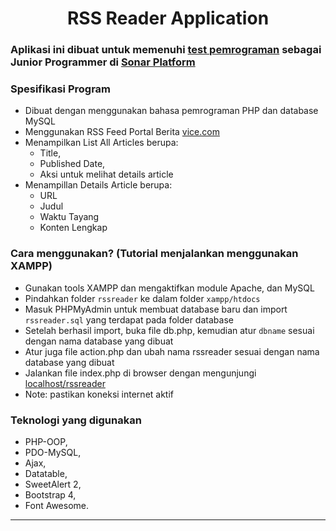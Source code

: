 <h1 align="center">RSS Reader Application</h1>

### Aplikasi ini dibuat untuk memenuhi [test pemrograman](https://github.com/sonarid/programming-test-1) sebagai Junior Programmer di [Sonar Platform](https://www.sonarplatform.com/)

### Spesifikasi Program
- Dibuat dengan menggunakan bahasa pemrograman PHP dan database MySQL
- Menggunakan RSS Feed Portal Berita [vice.com](https://www.vice.com/id/rss?locale=id_id)
- Menampilkan List All Articles berupa:
  - Title,
  - Published Date,
  - Aksi untuk melihat details article
- Menampillan Details Article berupa:
  - URL
  - Judul
  - Waktu Tayang
  - Konten Lengkap

### Cara menggunakan? (Tutorial menjalankan menggunakan XAMPP)
- Gunakan tools XAMPP dan mengaktifkan module Apache, dan MySQL
- Pindahkan folder `rssreader` ke dalam folder `xampp/htdocs`
- Masuk PHPMyAdmin untuk membuat database baru dan import `rssreader.sql` yang terdapat pada folder database 
- Setelah berhasil import, buka file db.php, kemudian atur `dbname` sesuai dengan nama database yang dibuat
- Atur juga file action.php dan ubah nama rssreader sesuai dengan nama database yang dibuat
- Jalankan file index.php di browser dengan mengunjungi [localhost/rssreader](https://localhost/rssreader)
- Note: pastikan koneksi internet aktif

### Teknologi yang digunakan
- PHP-OOP,
- PDO-MySQL,
- Ajax,
- Datatable,
- SweetAlert 2,
- Bootstrap 4,
- Font Awesome.

---
